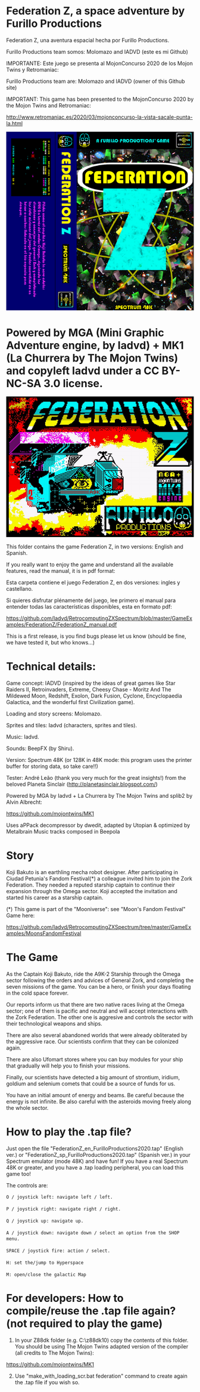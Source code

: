 # Federation Z, a space adventure by Furillo Productions

Federation Z, una aventura espacial hecha por Furillo Productions.

Furillo Productions team somos: Molomazo and IADVD (este es mi Github)

IMPORTANTE: Este juego se presenta al MojonConcurso 2020 de los Mojon Twins y Retromaniac:

Furillo Productions team are: Molomazo and IADVD (owner of this Github site)

IMPORTANT: This game has been presented to the MojonConcurso 2020 by the Mojon Twins
and Retromaniac:

http://www.retromaniac.es/2020/03/mojonconcurso-la-vista-sacale-punta-la.html

![alt text](https://github.com/Iadvd/RetrocomputingZXSpectrum/blob/master/GameExamples/FederationZ/FederationZCaratulaSP.jpg)

# Powered by MGA (Mini Graphic Adventure engine, by Iadvd) + MK1 (La Churrera by The Mojon Twins) and copyleft Iadvd under a CC BY-NC-SA 3.0 license.

![alt text](https://github.com/Iadvd/RetrocomputingZXSpectrum/blob/master/GameExamples/FederationZ/FZ_0.png)

This folder contains the game Federation Z, in two versions: English and Spanish.

If you really want to enjoy the game and understand all the available features, read the manual, it is in pdf format:

Esta carpeta contiene el juego Federation Z, en dos versiones: ingles y castellano.

Si quieres disfrutar plénamente del juego, lee primero el manual para entender todas las características disponibles, esta en formato pdf:

https://github.com/Iadvd/RetrocomputingZXSpectrum/blob/master/GameExamples/FederationZ/FederationZ_manual.pdf

This is a first release, is you find bugs please let us know (should be fine, we have tested it, but who knows...)

# Technical details:

Game concept: IADVD (inspired by the ideas of great games like Star Raiders II, Retroinvaders, Extreme, Cheesy Chase - Moritz And The Mildewed Moon, Redshift, Exolon, Dark Fusion, Cyclone, Encyclopaedia Galactica, and the wonderful first Civilization game).

Loading and story screens: Molomazo.

Sprites and tiles: Iadvd (characters, sprites and tiles).

Music: Iadvd.

Sounds: BeepFX (by Shiru).

Version: Spectrum 48K (or 128K in 48K mode: this program uses the printer buffer for storing data, so take care!!)

Tester:  André Leão (thank you very much for the great insights!) from the beloved Planeta Sinclair (http://planetasinclair.blogspot.com/)

Powered by MGA by Iadvd + La Churrera by The Mojon Twins and splib2 by Alvin Albrecht:

https://github.com/mojontwins/MK1

Uses aPPack decompressor by dwedit, adapted by Utopian & optimized by Metalbrain
Music tracks composed in Beepola

# Story

Koji Bakuto is an earthling mecha robot designer. After participating in Ciudad Petunia's Fandom Festival(*) a colleague invited him to join the Zork Federation. They needed a reputed starship captain to continue their expansion through the Omega sector. Koji accepted the invitation and started his career as a starship captain.

(*) This game is part of the "Mooniverse": see "Moon's Fandom Festival" Game here:

https://github.com/Iadvd/RetrocomputingZXSpectrum/tree/master/GameExamples/MoonsFandomFestival

# The Game

As the Captain Koji Bakuto, ride the A9K-2 Starship through the Omega sector following the orders and advices of General Zork, and completing the seven missions of the game. You can be a hero, or finish your days floating in the cold space forever.

Our reports inform us that there are two native races living at the Omega sector; one of them is pacific and neutral and will accept interactions with the Zork Federation. The other one is aggresive and controls the sector with their technological weapons and ships.

There are also several abandoned worlds that were already obliterated by the aggressive race. Our scientists confirm that they can be colonized again.

There are also Ufomart stores where you can buy modules for your ship that gradually will help you to finish your missions. 

Finally, our scientists have detected a big amount of strontium, iridium, goldium and selenium comets that could be a source of funds for us.

You have an initial amount of energy and beams. Be careful because the energy is not infinite. Be also careful with the asteroids moving freely along the whole sector.

# How to play the .tap file?

Just open the file "FederationZ_en_FurilloProductions2020.tap" (English ver.) or "FederationZ_sp_FurilloProductions2020.tap" (Spanish ver.) in your Spectrum emulator (mode 48K) and have fun! If you have a real Spectrum 48K or greater, and you have a .tap loading peripheral, you can load this game too! 

The controls are:

    O / joystick left: navigate left / left.

  	P / joystick right: navigate right / right. 

  	Q / joystick up: navigate up.

  	A / joystick down: navigate down / select an option from the SHOP menu.

  	SPACE / joystick fire: action / select.
	
	H: set the/jump to Hyperspace
	
	M: open/close the galactic Map
	  
# For developers: How to compile/reuse the .tap file again? (not required to play the game)

1. In your Z88dk folder (e.g. C:\z88dk10) copy the contents of this folder. You should be using The Mojon Twins adapted version of the compiler (all credits to The Mojon Twins):

https://github.com/mojontwins/MK1

2. Use "make_with_loading_scr.bat federation" command to create again the .tap file if you wish so.
